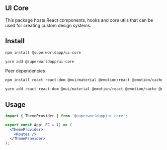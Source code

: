 ## UI Core

This package hosts React components, hooks and core utils that can be used for creating custom design systems.

## Install

```sh
npm install @superworldapp/ui-core
```

```sh
yarn add @superworldapp/ui-core
```

Peer dependencies

```sh
npm install react react-dom @mui/material @emotion/react @emotion/cache @emotion/styled tss-react
```

```sh
yarn add react react-dom @mui/material @emotion/react @emotion/cache @emotion/styled tss-react
```

## Usage

```jsx
import { ThemeProvider } from '@superworldapp/ui-core';

export const App: FC = () => (
  <ThemeProvider>
    <Routes />
  </ThemeProvider>
);

```
